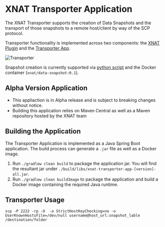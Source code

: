 # XNAT Transporter Application



The XNAT Transporter supports the creation of Data Snapshots and the transport of those snapshots to a remote host/client by way of the SCP protocol.

Transporter functionality is implemented across two components: the [XNAT Plugin](https://github.com/kelseym/transporter-plugin) and the [Transporter App](https://github.com/kelseym/transporter-app
).

![Transporter](https://drive.google.com/uc?id=1jQ01d_IpH4SPsQsTrAaDmZbfAF5J6PMi)

Snapshot creation is currently supported via [python script](https://github.com/kelseym/transporter-plugin/tree/main/snapshot-container) and the Docker container (`xnat/data-snapshot:0.1`).

## Alpha Version Application
* This appliaction is in Alpha release and is subject to breaking changes without notice.
* Building this application relies on Maven Central as well as a Maven repository hosted by the XNAT team

## Building the Application
The Transporter Application is implemented as a Java Spring Boot application. The build process can generate a `.jar` file as well as a Docker image.

1. Run `./gradlew clean build` to package the application jar. You will find the resultant jar under `./build/libs/xnat-transporter-app-[version]-all.jar`.
1. Run `./gradlew clean buildImage` to package the application and build a Docker image containing the required Java runtime.

## Transporter Usage

`scp -P 2222 -rp -O  -o StrictHostKeyChecking=no -o UserKnownHostsFile=/dev/null username@host_url:snapshot_lable /destination/folder`
